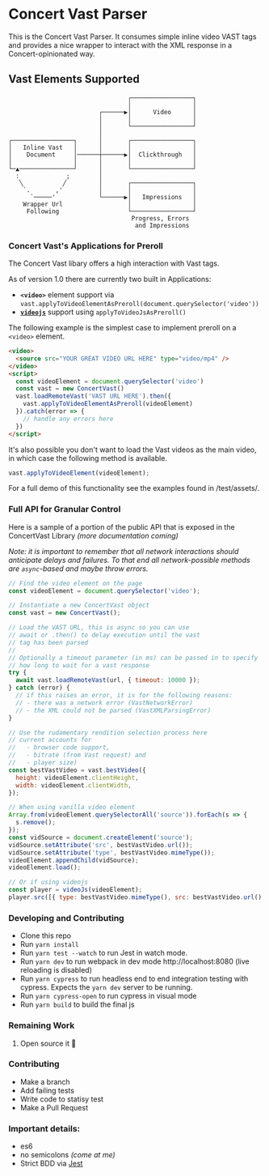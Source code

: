 # Concert Vast Parser

This is the Concert Vast Parser. It consumes simple inline video VAST tags and provides a nice wrapper to interact with the XML response in a Concert-opinionated way.

## Vast Elements Supported

```
                                 ┌─────────────────┐
                                 │                 │
                         ┌──────▶│      Video      │
                         │       │                 │
                         │       └─────────────────┘
                         │
┌─────────────────┐      │       ┌─────────────────┐
│   Inline Vast   │      │       │                 │
│    Document     │──────┼──────▶│  Clickthrough   │
│                 │      │       │                 │
└─▲───────────────┘      │       └─────────────────┘
  :             ;        │
   ╲           ╱         │       ┌─────────────────┐
    `.       ,'          │       │                 │
      `─────'            └──────▶│   Impressions   │
    Wrapper Url                  │                 │
     Following                   └─────────────────┘
                                  Progress, Errors
                                   and Impressions
```

### Concert Vast's Applications for Preroll

The Concert Vast libary offers a high interaction with Vast tags.

As of version 1.0 there are currently two built in Applications:

- **`<video>`** element support via `vast.applyToVideoElementAsPreroll(document.querySelector('video'))`
- **[`videojs`](https://videojs.com/)** support using `applyToVideoJsAsPreroll()`

The following example is the simplest case to implement preroll on a `<video>` element.

```html
<video>
  <source src="YOUR GREAT VIDEO URL HERE" type="video/mp4" />
</video>
<script>
  const videoElement = document.querySelector('video')
  const vast = new ConcertVast()
  vast.loadRemoteVast('VAST URL HERE').then({
    vast.applyToVideoElementAsPreroll(videoElement)
  }).catch(error => {
    // handle any errors here
  })
</script>
```

It's also possible you don't want to load the Vast videos as the main video, in which case the following method is available.

```js
vast.applyToVideoElement(videoElement);
```

For a full demo of this functionality see the examples found in /test/assets/.

### Full API for Granular Control

Here is a sample of a portion of the public API that is exposed in the ConcertVast Library _(more documentation coming)_

_Note: it is important to remember that all network interactions should anticipate delays and failures. To that end all network-possible methods are `async`-based and maybe throw errors._

```js
// Find the video element on the page
const videoElement = document.querySelector('video');

// Instantiate a new ConcertVast object
const vast = new ConcertVast();

// Load the VAST URL, this is async so you can use
// await or .then() to delay execution until the vast
// tag has been parsed
//
// Optionally a timeout parameter (in ms) can be passed in to specify
// how long to wait for a vast response
try {
  await vast.loadRemoteVast(url, { timeout: 10000 });
} catch (error) {
  // if this raises an error, it is for the following reasons:
  // - there was a network error (VastNetworkError)
  // - the XML could not be parsed (VastXMLParsingError)
}

// Use the rudamentary rendition selection process here
// current accounts for
//   - browser code support,
//   - bitrate (from Vast request) and
//   - player size)
const bestVastVideo = vast.bestVideo({
  height: videoElement.clientHeight,
  width: videoElement.clientWidth,
});

// When using vanilla video element
Array.from(videoElement.querySelectorAll('source')).forEach(s => {
  s.remove();
});
const vidSource = document.createElement('source');
vidSource.setAttribute('src', bestVastVideo.url());
vidSource.setAttribute('type', bestVastVideo.mimeType());
videoElement.appendChild(vidSource);
videoElement.load();

// Or if using videojs
const player = videoJs(videoElement);
player.src([{ type: bestVastVideo.mimeType(), src: bestVastVideo.url() }]);
```

### Developing and Contributing

- Clone this repo
- Run `yarn install`
- Run `yarn test --watch` to run Jest in watch mode.
- Run `yarn dev` to run webpack in dev mode http://localhost:8080 (live reloading is disabled)
- Run `yarn cypress` to run headless end to end integration testing with cypress. Expects the `yarn dev` server to be running.
- Run `yarn cypress-open` to run cypress in visual mode
- Run `yarn build` to build the final js

### Remaining Work

1. Open source it 🙏

### Contributing

- Make a branch
- Add failing tests
- Write code to statisy test
- Make a Pull Request

### Important details:

- es6
- no semicolons _(come at me)_
- Strict BDD via [Jest](https://jestjs.io/)
